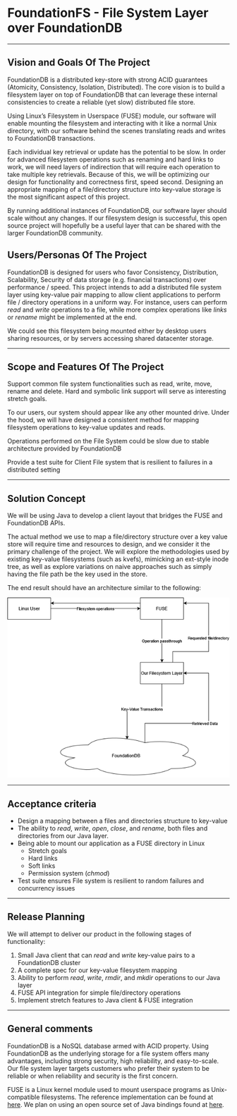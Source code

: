 # FoundationFS - File System Layer over FoundationDB

---

## Vision and Goals Of The Project
FoundationDB is a distributed key-store with strong ACID guarantees (Atomicity, Consistency, Isolation, Distributed). The core vision is to build a filesystem layer on top of FoundationDB that can leverage these internal consistencies to create a reliable (yet slow) distributed file store.

Using Linux’s Filesystem in Userspace (FUSE) module, our software will enable mounting the filesystem and interacting with it like a normal Unix directory, with our software behind the scenes translating reads and writes to FoundationDB transactions.

Each individual key retrieval or update has the potential to be slow. In order for advanced filesystem operations such as renaming and hard links to work, we will need layers of indirection that will require each operation to take multiple key retrievals. Because of this, we will be optimizing our design for functionality and correctness first, speed second. Designing an appropriate mapping of a file/directory structure into key-value storage is the most significant aspect of this project.

By running additional instances of FoundationDB, our software layer should scale without any changes. If our filesystem design is successful, this open source project will hopefully be a useful layer that can be shared with the larger FoundationDB community.

## Users/Personas Of The Project

FoundationDB is designed for users who favor Consistency, Distribution, Scalability, Security of data storage (e.g. financial transactions) over performance / speed. This project intends to add a distributed file system layer using key-value pair mapping to allow client applications to perform file / directory operations in a uniform way. For instance, users can perform *read* and *write* operations to a file, while more complex operations like *links* or *rename* might be implemented at the end. 

We could see this filesystem being mounted either by desktop users sharing resources, or by servers accessing shared datacenter storage.

---

## Scope and Features Of The Project

Support common file system functionalities such as read, write, move, rename and delete. Hard and symbolic link support will serve as interesting stretch goals.

To our users, our system should appear like any other mounted drive. Under the hood, we will have designed a consistent method for mapping filesystem operations to key-value updates and reads.

Operations performed on the File System could be slow due to stable architecture provided by FoundationDB

Provide a test suite for Client File system that is resilient to failures in a distributed setting

---

## Solution Concept

We will be using Java to develop a client layout that bridges the FUSE and FoundationDB APIs.


The actual method we use to map a file/directory structure over a key value store will require time and resources to design, and we consider it the primary challenge of the project. We will explore the methodologies used by existing key-value filesystems (such as kvefs), mimicking an ext-style inode tree, as well as explore variations on naive approaches such as simply having the file path be the key used in the store.


The end result should have an architecture similar to the following:

![Image of Diagram](Screenshot.png)

---

## Acceptance criteria

- Design a mapping between a files and directories structure to key-value
- The ability to *read*, *write*, *open*, *close*, and *rename*, both files and directories from our Java layer.
- Being able to mount our application as a FUSE directory in Linux
  + Stretch goals
  + Hard links
  + Soft links
  + Permission system (*chmod*)
- Test suite ensures File system is resilient to random failures and concurrency issues

---

## Release Planning

We will attempt to deliver our product in the following stages of functionality:
1. Small Java client that can *read* and *write* key-value pairs to a FoundationDB cluster
2. A complete spec for our key-value filesystem mapping
3. Ability to perform *read*, *write*, *rmdir*, and *mkdir* operations to our Java layer
4. FUSE API integration for simple file/directory operations
5. Implement stretch features to Java client & FUSE integration 

---
## General comments

FoundationDB is a NoSQL database armed with ACID property. Using FoundationDB as the underlying storage for a file system offers many advantages, including strong security, high reliability, and easy-to-scale. Our file system layer targets customers who prefer their system to be reliable or when reliability and security is the first concern.

FUSE is a Linux kernel module used to mount userspace programs as Unix-compatible filesystems. The reference implementation can be found at [here](https://github.com/libfuse/libfuse). We plan on using an open source set of Java bindings found at [here](https://github.com/SerCeMan/jnr-fuse).
